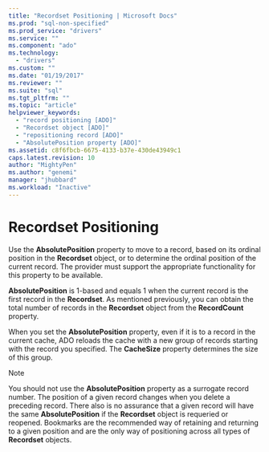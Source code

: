 ```yaml
---
title: "Recordset Positioning | Microsoft Docs"
ms.prod: "sql-non-specified"
ms.prod_service: "drivers"
ms.service: ""
ms.component: "ado"
ms.technology:
  - "drivers"
ms.custom: ""
ms.date: "01/19/2017"
ms.reviewer: ""
ms.suite: "sql"
ms.tgt_pltfrm: ""
ms.topic: "article"
helpviewer_keywords: 
  - "record positioning [ADO]"
  - "Recordset object [ADO]"
  - "repositioning record [ADO]"
  - "AbsolutePosition property [ADO]"
ms.assetid: c8f6fbcb-6675-4133-b37e-430de43949c1
caps.latest.revision: 10
author: "MightyPen"
ms.author: "genemi"
manager: "jhubbard"
ms.workload: "Inactive"
---
```

# Recordset Positioning
Use the **AbsolutePosition** property to move to a record, based on its ordinal position in the **Recordset** object, or to determine the ordinal position of the current record. The provider must support the appropriate functionality for this property to be available.  
  
 **AbsolutePosition** is 1-based and equals 1 when the current record is the first record in the **Recordset**. As mentioned previously, you can obtain the total number of records in the **Recordset** object from the **RecordCount** property.  
  
 When you set the **AbsolutePosition** property, even if it is to a record in the current cache, ADO reloads the cache with a new group of records starting with the record you specified. The **CacheSize** property determines the size of this group.  
  
> [!NOTE]
>  You should not use the **AbsolutePosition** property as a surrogate record number. The position of a given record changes when you delete a preceding record. There also is no assurance that a given record will have the same **AbsolutePosition** if the **Recordset** object is requeried or reopened. Bookmarks are the recommended way of retaining and returning to a given position and are the only way of positioning across all types of **Recordset** objects.
